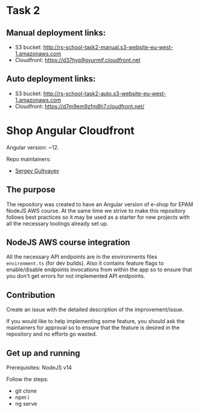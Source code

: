 # Task 2

## Manual deployment links:

- S3 bucket: http://rs-school-task2-manual.s3-website-eu-west-1.amazonaws.com
- Cloudfront: https://d37hyp9gyurmif.cloudfront.net

## Auto deployment links:

- S3 bucket: http://rs-school-task2-auto.s3-website-eu-west-1.amazonaws.com
- Cloudfront: https://d7m9em9zfm8h7.cloudfront.net/

# Shop Angular Cloudfront

Angular version: ~12.

Repo maintainers:

- [Sergey Gultyayev](https://github.com/gultyaev)

## The purpose

The repository was created to have an Angular version of e-shop for EPAM NodeJS AWS course. At the same time we strive to make this repository follows best practices so it may be used as a starter for new projects with all the necessary toolings already set up.

## NodeJS AWS course integration

All the necessary API endpoints are in the environments files `environment.ts` (for dev builds). Also it contains feature flags to enable/disable endpoints invocations from within the app so to ensure that you don't get errors for not implemented API endpoints.

## Contribution

Create an issue with the detailed description of the improvement/issue.

If you would like to help implementing some feature, you should ask the maintainers for approval so to ensure that the feature is desired in the repository and no efforts go wasted.

## Get up and running

Prerequisites: NodeJS v14

Follow the steps:

- git clone
- npm i
- ng serve
